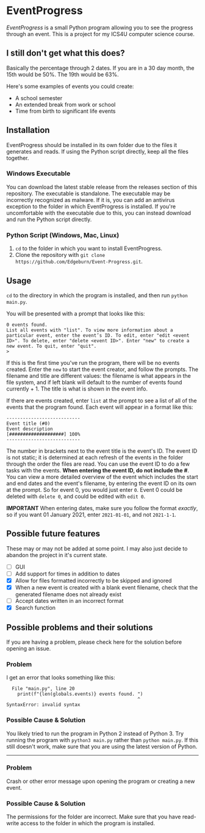 # EventProgress

*EventProgress* is a small Python program allowing you to see the progress through an event. This is a project for my ICS4U computer science course.

## I still don't get what this does?

Basically the percentage through 2 dates. If you are in a 30 day month, the 15th would be 50%. The 19th would be 63%.

Here's some examples of events you could create:

- A school semester
- An extended break from work or school
- Time from birth to significant life events

## Installation

EventProgress should be installed in its own folder due to the files it generates and reads. If using the Python script directly, keep all the files together.

### Windows Executable

You can download the latest stable release from the releases section of this repository. The executable is standalone. The executable may be incorrectly recognized as malware. If it is, you can add an antivirus exception to the folder in which EventProgress is installed. If you're uncomfortable with the executable due to this, you can instead download and run the Python script directly.

### Python Script (Windows, Mac, Linux)

1. `cd` to the folder in which you want to install EventProgress.
2. Clone the repository with `git clone https://github.com/Edgeburn/Event-Progress.git`.

## Usage

`cd` to the directory in which the program is installed, and then run `python main.py`.

You will be presented with a prompt that looks like this:

```
0 events found. 
List all events with "list". To view more information about a particular event, enter the event’s ID. To edit, enter "edit <event ID>". To delete, enter "delete <event ID>". Enter "new" to create a new event. To quit, enter "quit".
> 
```

If this is the first time you've run the program, there will be no events created. Enter the `new` to start the event creator, and follow the prompts. The filename and title are different values: the filename is what appears in the file system, and if left blank will default to the number of events found currently + 1. The title is what is shown in the event info.

If there are events created, enter `list` at the prompt to see a list of all of the events that the program found. Each event will appear in a format like this:

```
---------------------------
Event title (#0)
Event description
[####################] 100%
---------------------------
```

The number in brackets next to the event title is the event's ID. The event ID is not static; it is determined at each refresh of the events in the folder through the order the files are read. You can use the event ID to do a few tasks with the events. **When entering the event ID, do not include the #**. You can view a more detailed overview of the event which includes the start and end dates and the event's filename, by entering the event ID on its own at the prompt. So for event 0, you would just enter `0`. Event 0 could be deleted with `delete 0`, and could be edited with `edit 0`.

**IMPORTANT** When entering dates, make sure you follow the format *exactly*, so if you want 01 January 2021, enter `2021-01-01`, and not `2021-1-1`.

## Possible future features

These may or may not be added at some point. I may also just decide to abandon the project in it's current state.

- [ ] GUI
- [ ] Add support for times in addition to dates
- [x] Allow for files formatted incorrectly to be skipped and ignored
- [x] When a new event is created with a blank event filename, check that the generated filename does not already exist
- [ ] Accept dates written in an incorrect format
- [x] Search function

## Possible problems and their solutions

If you are having a problem, please check here for the solution before opening an issue.

### Problem

I get an error that looks something like this:

```
  File "main.py", line 20
    print(f"{len(globals.events)} events found. ")
                                                ^
SyntaxError: invalid syntax
```

### Possible Cause & Solution

You likely tried to run the program in Python 2 instead of Python 3. Try running the program with `python3 main.py` rather than `python main.py`. If this still doesn't work, make sure that you are using the latest version of Python.

---

### Problem

Crash or other error message upon opening the program or creating a new event.

### Possible Cause & Solution

The permissions for the folder are incorrect. Make sure that you have read-write access to the folder in which the program is installed.
